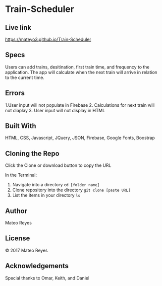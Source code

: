 # Train-Scheduler

## Live link
https://mateyo3.github.io/Train-Scheduler

## Specs
Users can add trains, desitination, first train time, and frequency to the application. The app will calculate when the next train will arrive in relation to the current time.

## Errors
1.User input will not populate in Firebase
2. Calculations for next train will not diaplay
3. User input will not display in HTML

## Built With
HTML, CSS, Javascript, JQuery, JSON, Firebase, Google Fonts, Boostrap


## Cloning the Repo
Click the Clone or download button to copy the URL

In the Terminal:
1. Navigate into a directory
`cd [folder name]`
2. Clone repository into the directory
`git clone [paste URL]`
3. List the items in your directory
`ls`


## Author
Mateo Reyes

## License
&copy; 2017 Mateo Reyes

## Acknowledgements
Special thanks to Omar, Keith, and Daniel